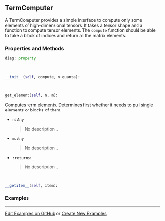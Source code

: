 ## <a id="Psience.BasisReps.Terms.TermComputer">TermComputer</a>
A TermComputer provides a simple interface to compute only some elements of high-dimensional tensors.
It takes a tensor shape and a function to compute tensor elements.
The `compute` function should be able to take a block of indices and return all the matrix elements.

### Properties and Methods
```python
diag: property
```
<a id="Psience.BasisReps.Terms.TermComputer.__init__">&nbsp;</a>
```python
__init__(self, compute, n_quanta): 
```

<a id="Psience.BasisReps.Terms.TermComputer.get_element">&nbsp;</a>
```python
get_element(self, n, m): 
```
Computes term elements.
        Determines first whether it needs to pull single elements or blocks of them.
- `n`: `Any`
    >No description...
- `m`: `Any`
    >No description...
- `:returns`: `_`
    >No description...

<a id="Psience.BasisReps.Terms.TermComputer.__getitem__">&nbsp;</a>
```python
__getitem__(self, item): 
```

### Examples


___

[Edit Examples on GitHub](https://github.com/McCoyGroup/References/edit/gh-pages/Documentation/examples/Psience/BasisReps/Terms/TermComputer.md) or 
[Create New Examples](https://github.com/McCoyGroup/References/new/gh-pages/?filename=Documentation/examples/Psience/BasisReps/Terms/TermComputer.md)